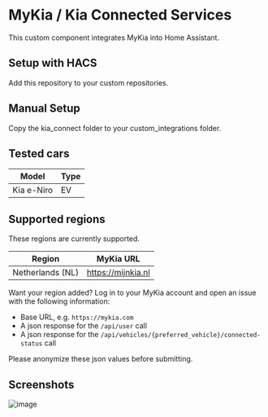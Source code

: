 # MyKia / Kia Connected Services
This custom component integrates MyKia into Home Assistant.

Setup with HACS
---------------
Add this repository to your custom repositories.


Manual Setup
------------
Copy the kia_connect folder to your custom_integrations folder.

Tested cars
-----------
| Model | Type |
|-------|------|
| Kia e-Niro | EV |

Supported regions
-----------------
These regions are currently supported. 

| Region | MyKia URL |
|--------|-----------|
| Netherlands (NL) | https://mijnkia.nl |

Want your region added? Log in to your MyKia account and open an issue with the following information:
- Base URL, e.g. `https://mykia.com`
- A json response for the `/api/user` call
- A json response for the `/api/vehicles/{preferred_vehicle}/connected-status` call

Please anonymize these json values before submitting.


Screenshots
-----------
![image](https://user-images.githubusercontent.com/17709721/163465456-6a9a3fc9-5770-4aea-a06c-fcca0107eb6f.png)
